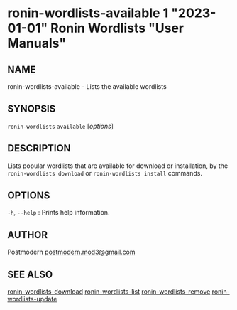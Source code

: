 # ronin-wordlists-available 1 "2023-01-01" Ronin Wordlists "User Manuals"

## NAME

ronin-wordlists-available - Lists the available wordlists

## SYNOPSIS

`ronin-wordlists` `available` [*options*]

## DESCRIPTION

Lists popular wordlists that are available for download or installation,
by the `ronin-wordlists download` or `ronin-wordlists install` commands.

## OPTIONS

`-h`, `--help`
: Prints help information.

## AUTHOR

Postmodern <postmodern.mod3@gmail.com>

## SEE ALSO

[ronin-wordlists-download](ronin-wordlists-download.1.md) [ronin-wordlists-list](ronin-wordlists-list.1.md) [ronin-wordlists-remove](ronin-wordlists-remove.1.md) [ronin-wordlists-update](ronin-wordlists-update.1.md)
